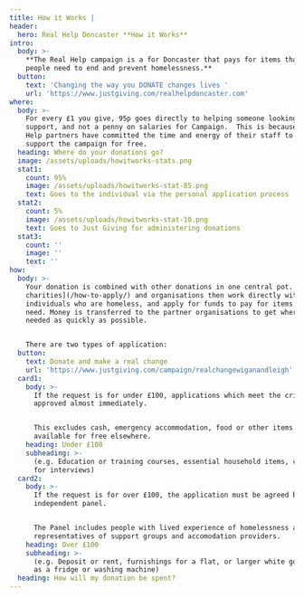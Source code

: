 ```yaml
---
title: How it Works |
header:
  hero: Real Help Doncaster **How it Works**
intro:
  body: >-
    **The Real Help campaign is a for Doncaster that pays for items that local
    people need to end and prevent homelessness.**
  button:
    text: 'Changing the way you DONATE changes lives '
    url: 'https://www.justgiving.com/realhelpdoncaster.com'
where:
  body: >-
    For every £1 you give, 95p goes directly to helping someone looking for
    support, and not a penny on salaries for Campaign.  This is because the Real
    Help partners have committed the time and energy of their staff to help
    support the campaign for free.
  heading: Where do your donations go?
  image: /assets/uploads/howitworks-stats.png
  stat1:
    count: 95%
    image: /assets/uploads/howitworks-stat-85.png
    text: Goes to the individual via the personal application process
  stat2:
    count: 5%
    image: /assets/uploads/howitworks-stat-10.png
    text: Goes to Just Giving for administering donations
  stat3:
    count: ''
    image: ''
    text: ''
how:
  body: >-
    Your donation is combined with other donations in one central pot. [Local
    charities](/how-to-apply/) and organisations then work directly with
    individuals who are homeless, and apply for funds to pay for items they
    need. Money is transferred to the partner organisations to get where it is
    needed as quickly as possible. 


    There are two types of application:
  button:
    text: Donate and make a real change
    url: 'https://www.justgiving.com/campaign/realchangewiganandleigh'
  card1:
    body: >-
      If the request is for under £100, applications which meet the criteria are
      approved almost immediately.


      This excludes cash, emergency accommodation, food or other items which are
      available for free elsewhere.
    heading: Under £100
    subheading: >-
      (e.g. Education or training courses, essential household items, clothes
      for interviews)
  card2:
    body: >-
      If the request is for over £100, the application must be agreed by an
      independent panel.


      The Panel includes people with lived experience of homelessness alongside
      representatives of support groups and accomodation providers.
    heading: Over £100
    subheading: >-
      (e.g. Deposit or rent, furnishings for a flat, or larger white goods such
      as a fridge or washing machine)
  heading: How will my donation be spent?
---
```


